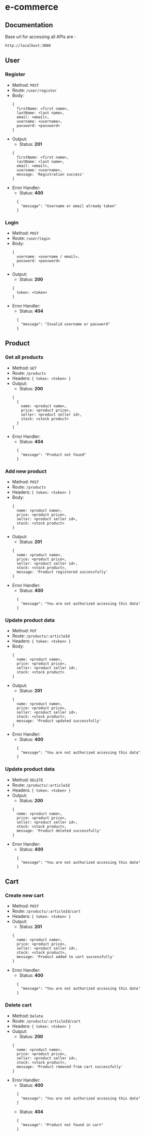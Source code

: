 # e-commerce
## Documentation
Base url for accessing all APIs are :
```
http://localhost:3000
```

## User
### Register
- Method: `POST`
- Route: `/user/register`
- Body:
  ```
  {
    firstName: <first name>,
    lastName: <last name>,
    email: <email>,
    username: <username>,
    password: <password>
  }
  ```
- Output:
  - Status: **201**
  ```
  {
    firstName: <first name>,
    lastName: <last name>,
    email: <email>,
    username: <username>,
    message: 'Registration success'
  }
  ```
- Error Handler:
  - Status: **400**
  ```
    {
      "message": "Username or email already taken"
    }
  ```

### Login
- Method: `POST`
- Route: `/user/login`
- Body:
  ```
  {
    username: <username / email>,
    password: <password>
  }
  ```
- Output:
  - Status: **200**
  ```
  {
    token: <token>
  }
  ```
- Error Handler:
  - Status: **404**
  ```
    {
      "message": "Invalid username or password"
    }
  ```

## Product
### Get all products
- Method: `GET`
- Route: `/products`
- Headers: `{ token: <token> }`
- Output:
  - Status: **200**
  ```
  [
    {
      name: <product name>,
      price: <product price>,
      seller: <product seller id>,
      stock: <stock product>
    }
  ]
  ```
- Error Handler:
  - Status: **404**
  ```
    {
      "message": "Product not found"
    }
  ```
### Add new product
- Method: `POST`
- Route: `/products`
- Headers: `{ token: <token> }`
- Body:
  ```
  {
    name: <product name>,
    price: <product price>,
    seller: <product seller id>,
    stock: <stock product>
  }
  ```
- Output:
  - Status: **201**
  ```
  {
    name: <product name>,
    price: <product price>,
    seller: <product seller id>,
    stock: <stock product>,
    message: 'Product registered successfully'
  }
  ```
- Error Handler:
  - Status: **400**
  ```
    {
      "message": "You are not authorized accessing this data"
    }
  ```

### Update product data
- Method: `PUT`
- Route: `/products/:articleId`
- Headers: `{ token: <token> }`
- Body:
  ```
  {
    name: <product name>,
    price: <product price>,
    seller: <product seller id>,
    stock: <stock product>
  }
  ```
- Output:
  - Status: **201**
  ```
  {
    name: <product name>,
    price: <product price>,
    seller: <product seller id>,
    stock: <stock product>,
    message: 'Product updated successfully'
  }
  ```
- Error Handler:
  - Status: **400**
  ```
    {
      "message": "You are not authorized accessing this data"
    }
  ```

### Update product data
- Method: `DELETE`
- Route: `/products/:articleId`
- Headers: `{ token: <token> }`
- Output:
  - Status: **200**
  ```
  {
    name: <product name>,
    price: <product price>,
    seller: <product seller id>,
    stock: <stock product>,
    message: 'Product deleted successfully'
  }
  ```
- Error Handler:
  - Status: **400**
  ```
    {
      "message": "You are not authorized accessing this data"
    }
  ```

## Cart
### Create new cart
- Method: `POST`
- Route: `/products/:articleId/cart`
- Headers: `{ token: <token> }`
- Output:
  - Status: **201**
  ```
  {
    name: <product name>,
    price: <product price>,
    seller: <product seller id>,
    stock: <stock product>,
    message: 'Product added to cart successfully'
  }
  ```
- Error Handler:
  - Status: **400**
  ```
    {
      "message": "You are not authorized accessing this data"
    }
  ```
### Delete cart
- Method: `Delete`
- Route: `/products/:articleId/cart`
- Headers: `{ token: <token> }`
- Output:
  - Status: **200**
  ```
  {
    name: <product name>,
    price: <product price>,
    seller: <product seller id>,
    stock: <stock product>,
    message: 'Product removed from cart successfully'
  }
  ```
- Error Handler:
  - Status: **400**
  ```
    {
      "message": "You are not authorized accessing this data"
    }
  ```
  - Status: **404**
  ```
    {
      "message": "Product not found in cart"
    }
  ```